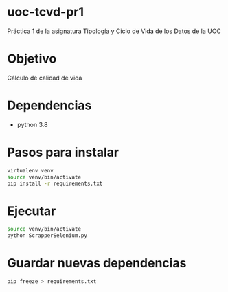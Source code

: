 # uoc-tcvd-pr1
Práctica 1 de la asignatura Tipología y Ciclo de Vida de los Datos de la UOC

# Objetivo
Cálculo de calidad de vida

# Dependencias
- python 3.8

# Pasos para instalar
```sh
virtualenv venv
source venv/bin/activate
pip install -r requirements.txt
```

# Ejecutar
```sh
source venv/bin/activate
python ScrapperSelenium.py
```

# Guardar nuevas dependencias
```sh
pip freeze > requirements.txt
```
